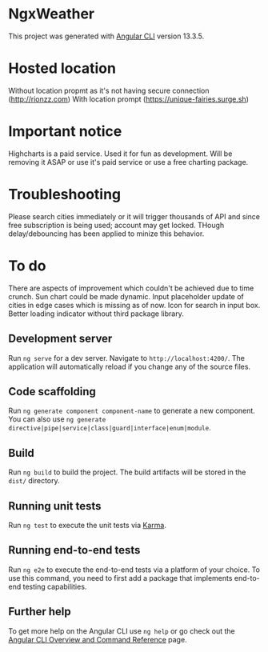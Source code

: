 # NgxWeather

This project was generated with [Angular CLI](https://github.com/angular/angular-cli) version 13.3.5.

# Hosted location

Without location propmt as it's not having secure connection (http://rionzz.com)
With location prompt (https://unique-fairies.surge.sh)

# Important notice

Highcharts is a paid service. Used it for fun as development. Will be removing it ASAP or use it's paid service or use a free charting package.

# Troubleshooting

Please search cities immediately or it will trigger thousands of API and since free subscription is being used; account may get locked.
THough delay/debouncing has been applied to minize this behavior.

# To do

There are aspects of improvement which couldn't be achieved due to time crunch.
Sun chart could be made dynamic.
Input placeholder update of cities in edge cases which is missing as of now.
Icon for search in input box.
Better loading indicator without third package library.

## Development server

Run `ng serve` for a dev server. Navigate to `http://localhost:4200/`. The application will automatically reload if you change any of the source files.

## Code scaffolding

Run `ng generate component component-name` to generate a new component. You can also use `ng generate directive|pipe|service|class|guard|interface|enum|module`.

## Build

Run `ng build` to build the project. The build artifacts will be stored in the `dist/` directory.

## Running unit tests

Run `ng test` to execute the unit tests via [Karma](https://karma-runner.github.io).

## Running end-to-end tests

Run `ng e2e` to execute the end-to-end tests via a platform of your choice. To use this command, you need to first add a package that implements end-to-end testing capabilities.

## Further help

To get more help on the Angular CLI use `ng help` or go check out the [Angular CLI Overview and Command Reference](https://angular.io/cli) page.
